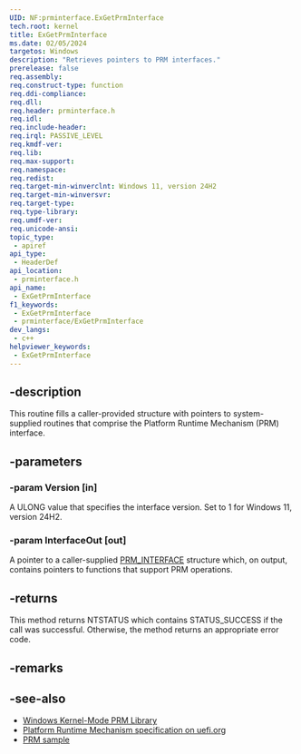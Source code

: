 ```yaml
---
UID: NF:prminterface.ExGetPrmInterface
tech.root: kernel
title: ExGetPrmInterface
ms.date: 02/05/2024
targetos: Windows
description: "Retrieves pointers to PRM interfaces."
prerelease: false
req.assembly: 
req.construct-type: function
req.ddi-compliance: 
req.dll: 
req.header: prminterface.h
req.idl: 
req.include-header: 
req.irql: PASSIVE_LEVEL
req.kmdf-ver: 
req.lib: 
req.max-support: 
req.namespace: 
req.redist: 
req.target-min-winverclnt: Windows 11, version 24H2
req.target-min-winversvr: 
req.target-type: 
req.type-library: 
req.umdf-ver: 
req.unicode-ansi: 
topic_type:
 - apiref
api_type:
 - HeaderDef
api_location:
 - prminterface.h
api_name:
 - ExGetPrmInterface
f1_keywords:
 - ExGetPrmInterface
 - prminterface/ExGetPrmInterface
dev_langs:
 - c++
helpviewer_keywords:
 - ExGetPrmInterface
---
```


## -description

This routine fills a caller-provided structure with pointers to system-supplied routines that comprise the Platform Runtime Mechanism (PRM) interface.

## -parameters

### -param Version [in]

A ULONG value that specifies the interface version. Set to 1 for Windows 11, version 24H2.

### -param InterfaceOut [out]

A pointer to a caller-supplied [PRM_INTERFACE](./ns-prminterface-prm_interface.md) structure which, on output, contains pointers to functions that support PRM operations.

## -returns

This method returns NTSTATUS which contains STATUS_SUCCESS if the call was successful. Otherwise, the method returns an appropriate error code.

## -remarks

## -see-also

* [Windows Kernel-Mode PRM Library](/windows-hardware/drivers/kernel/windows-kernel-mode-prm-library)
* [Platform Runtime Mechanism specification on uefi.org](https://uefi.org/sites/default/files/resources/Platform%20Runtime%20Mechanism%20-%20with%20legal%20notice.pdf)
* [PRM sample](https://github.com/microsoft/Windows-driver-samples/tree/develop/prm/PrmFunc)
